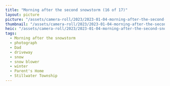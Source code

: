 ```yaml
---
title: "Morning after the second snowstorm (16 of 17)"
layout: picture
picture: "/assets/camera-roll/2023/2023-01-04-morning-after-the-second-snowstorm-16/20230104_172320105_iOS.jpg"
thumbnail: "/assets/camera-roll/2023/2023-01-04-morning-after-the-second-snowstorm-16/20230104_172320105_iOS-thumbnail.jpg"
heic: "/assets/camera-roll/2023/2023-01-04-morning-after-the-second-snowstorm-16/20230104_172320105_iOS.heic"
tags:
  - Morning after the snowstorm
  - photograph
  - Dad
  - driveway
  - snow
  - snow blower
  - winter
  - Parent's Home
  - Stillwater Township
---
```

